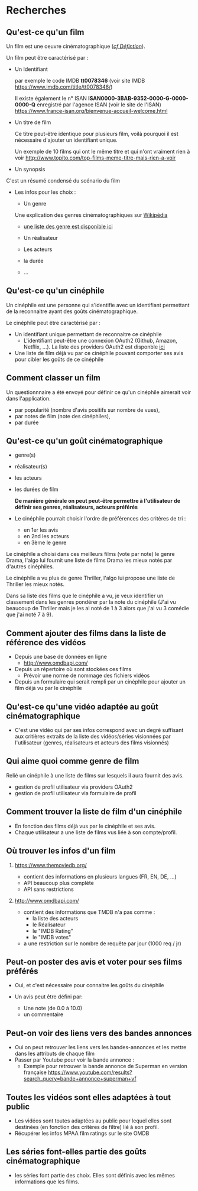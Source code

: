 # Recherches

## Qu'est-ce qu'un film

Un film est une oeuvre cinématographique ([*cf Défintion*](https://www.cnrtl.fr/definition/film)).

Un film peut être caractérisé par :

- Un Identifiant
  
  par exemple le code IMDB **tt0078346** (voir site IMDB <https://www.imdb.com/title/tt0078346/>)
  
  Il existe également le n° ISAN **ISAN0000-3BAB-9352-0000-G-0000-0000-Q** enregistré par l'agence ISAN (voir le site de l'ISAN) <https://www.france-isan.org/bienvenue-accueil-welcome.html>

- Un titre de film

  Ce titre peut-être identique pour plusieurs film, voilà pourquoi il est nécessaire d'ajouter un identifiant unique.

  Un exemple de 10 films qui ont le même titre et qui n'ont vraiment rien à voir <http://www.topito.com/top-films-meme-titre-mais-rien-a-voir>

- Un synopsis

C'est un résumé condensé du scénario du film

- Les infos pour les choix :
  - Un genre

  Une explication des genres cinématographiques sur [Wikipédia](https://fr.wikipedia.org/wiki/Genre_cin%C3%A9matographique#Les_genres_par_cat%C3%A9gories)

  - [une liste des genre est disponible ici](documentation/genre_list.md)

  - Un réalisateur
  - Les acteurs
  - la durée
  - ...

## Qu'est-ce qu'un cinéphile

Un cinéphile est une personne qui s'identifie avec un identifiant permettant de la reconnaitre ayant des goûts cinématographique.

Le cinéphile peut être caractérisé par :

- Un identifiant unique permettant de reconnaitre ce cinéphile
  - L'identifiant peut-être une connexion OAuth2 (Github, Amazon, Netflix, ...). La liste des providers OAuth2 est disponble [ici](https://en.wikipedia.org/wiki/List_of_OAuth_providers)
- Une liste de film déjà vu par ce cinéphile pouvant comporter ses avis pour cibler les goûts de ce cinéphile

## Comment classer un film

Un questionnnaire a été envoyé pour définir ce qu'un cinéphile aimerait voir dans l'application.

- par popularité (nombre d'avis positifs sur nombre de vues),
- par notes de film (note des cinéphiles),
- par durée

## Qu'est-ce qu'un goût cinématographique

- genre(s)
- réalisateur(s)
- les acteurs
- les durées de film

  **De manière générale on peut peut-être permettre à l'utilisateur de définir ses genres, réalisateurs, acteurs préférés**

- Le cinéphile pourrait choisir l'ordre de préférences des critères de tri :
  - en 1er les avis
  - en 2nd les acteurs
  - en 3ème le genre

Le cinéphile a choisi dans ces meilleurs films (vote par note) le genre Drama, l'algo lui fournit une liste de films Drama les mieux notés par d'autres cinéphiles.

Le cinéphile a vu plus de genre Thriller, l'algo lui propose une liste de Thriller les mieux notés.

Dans sa liste des films que le cinéphile a vu, je veux identifier un classement dans les genres pondérer par la note du cinéphile (J'ai vu beaucoup de Thriller mais je les ai noté de 1 à 3 alors que j'ai vu 3 comédie que j'ai noté 7 à 9).

## Comment ajouter des films dans la liste de référence des vidéos

- Depuis une base de données en ligne
  - <http://www.omdbapi.com/>
- Depuis un répertoire où sont stockées ces films
  - Prévoir une norme de nommage des fichiers vidéos
- Depuis un formulaire qui serait rempli par un cinéphile pour ajouter un film déjà vu par le cinéphile

## Qu'est-ce qu'une vidéo adaptée au goût cinématographique

- C'est une vidéo qui par ses infos correspond avec un degré suffisant aux critières extraits de la liste des vidéos/séries visionnées par l'utilisateur (genres, réalisateurs et acteurs des films visionnés)

## Qui aime quoi comme genre de film

Relié un cinéphile à une liste de films sur lesquels il aura fournit des avis.

- gestion de profil utilisateur via providers OAuth2
- gestion de profil utilisateur via formulaire de profil 

## Comment trouver la liste de film d'un cinéphile

- En fonction des films déjà vus par le cinéphile et ses avis.
- Chaque utilisateur a une liste de films vus liée à son compte/profil.

## Où trouver les infos d'un film

1. https://www.themoviedb.org/
  
   - contient des informations en plusieurs langues (FR, EN, DE, ...)
   - API beaucoup plus complète
   - API sans restrictions

1. http://www.omdbapi.com/ 

   - contient des informations que TMDB n'a pas comme :
     - la liste des acteurs
     - le Réalisateur
     - le "IMDB Rating"
     - le "IMDB votes"
   - a une restriction sur le nombre de requête par jour (1000 req / jr)

## Peut-on poster des avis et voter pour ses films préférés

- Oui, et c'est nécessaire pour connaitre les goûts du cinéphile

- Un avis peut être défini par:
  - Une note (de 0.0 à 10.0)
  - un commentaire

## Peut-on voir des liens vers des bandes annonces

- Oui on peut retrouver les liens vers les bandes-annonces et les mettre dans les attributs de chaque film
- Passer par Youtube pour voir la bande annonce :
  - Exemple pour retrouver la bande annonce de Superman en version française <https://www.youtube.com/results?search_query=bande+annonce+superman+vf>

## Toutes les vidéos sont elles adaptées à tout public

- Les vidéos sont toutes adaptées au public pour lequel elles sont destinées (en fonction des critères de filtre) lié à son profil.
- Récupérer les infos MPAA film ratings sur le site OMDB

## Les séries font-elles partie des goûts cinématographique

- les séries font partie des choix. Elles sont définis avec les mêmes informations que les films.
